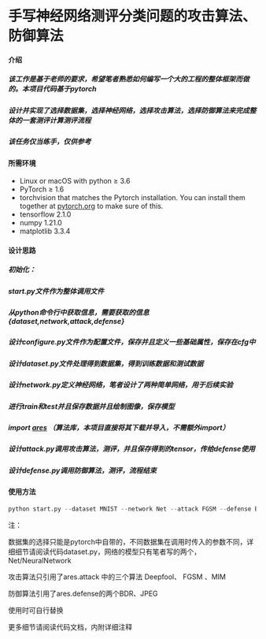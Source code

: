 # 手写神经网络测评分类问题的攻击算法、防御算法



#### 介绍

##### 该工作是基于老师的要求，希望笔者熟悉如何编写一个大的工程的整体框架而做的。本项目代码基于pytorch

##### 设计并实现了选择数据集，选择神经网络，选择攻击算法，选择防御算法来完成整体的一套测评计算测评流程

##### 该任务仅当练手，仅供参考



#### 所需环境

- Linux or macOS with python ≥ 3.6
- PyTorch ≥ 1.6
- torchvision that matches the Pytorch installation. You can install them together at [pytorch.org](https://pytorch.org/) to make sure of this.
- tensorflow 2.1.0
- numpy 1.21.0
- matplotlib 3.3.4

#### 设计思路

##### 初始化：

##### start.py文件作为整体调用文件

##### 从python命令行中获取信息，需要获取的信息{dataset,network,attack,defense}

##### 设计configure.py文件作为配置文件，保存并且定义一些基础属性，保存在cfg中

##### 设计dataset.py文件处理得到数据集，得到训练数据和测试数据

##### 设计network.py定义神经网络，笔者设计了两种简单网络，用于后续实验

##### 进行train和test并且保存数据并且绘制图像，保存模型



##### import [ares](https://github.com/thu-ml/ares)   （算法库，本项目直接将其下载并导入，不需额外import）

<!--ares中的tensorflow采用的是1.15.4版本，但笔者已经预先下载了tensorflow 2.1.0版本了，故在ares的每一个文件的tf引用采取了修改，使其1、2兼容-->

##### 设计attack.py调用攻击算法，测评，并且保存得到的tensor，传给defense使用

##### 设计defense.py调用防御算法，测评，流程结束



#### 使用方法

```python
python start.py --dataset MNIST --network Net --attack FGSM --defense BDR
```

注：

数据集的选择只能是pytorch中自带的，不同数据集在调用时传入的参数不同，详细细节请阅读代码dataset.py，网络的模型只有笔者写的两个，Net/NeuralNetwork

攻击算法只引用了ares.attack 中的三个算法 Deepfool、 FGSM 、MIM

防御算法引用了ares.defense的两个BDR、JPEG

使用时可自行替换

更多细节请阅读代码文档，内附详细注释